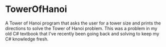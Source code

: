 # TowerOfHanoi
A Tower of Hanoi program that asks the user for a tower size and prints the directions to solve the Tower of Hanoi problem. This was a problem in my old C# textbook that I've recently been going back and solving to keep my C# knowledge fresh.
